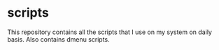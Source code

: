 # scripts
This repository contains all the scripts that I use on my system on daily basis.
Also contains dmenu scripts.
